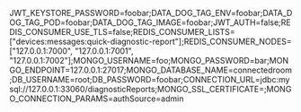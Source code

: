 JWT_KEYSTORE_PASSWORD=foobar;DATA_DOG_TAG_ENV=foobar;DATA_DOG_TAG_POD=foobar;DATA_DOG_TAG_IMAGE=foobar;JWT_AUTH=false;REDIS_CONSUMER_USE_TLS=false;REDIS_CONSUMER_LISTS=["devices:messages:quick-diagnostic-report"];REDIS_CONSUMER_NODES=["127.0.0.1:7000", "127.0.0.1:7001", "127.0.0.1:7002"];MONGO_USERNAME=foo;MONGO_PASSWORD=bar;MONGO_ENDPOINT=127.0.0.1:27017;MONGO_DATABASE_NAME=connectedroom;DB_USERNAME=root;DB_PASSWORD=foobar;CONNECTION_URL=jdbc:mysql://127.0.0.1:33060/diagnosticReports;MONGO_SSL_CERTIFICATE=;MONGO_CONNECTION_PARAMS=authSource=admin
